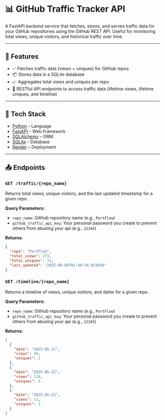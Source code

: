 # 📊 GitHub Traffic Tracker API

A FastAPI backend service that fetches, stores, and serves traffic data for your GitHub repositories using the GitHub REST API. Useful for monitoring total views, unique visitors, and historical traffic over time.

---

## 🚀 Features

- ✅ Fetches traffic data (views + uniques) for GitHub repos
- 📦 Stores data in a SQLite database
- 📈 Aggregates total views and uniques per repo
- 🔌 RESTful API endpoints to access traffic data (lifetime views, lifetime uniques, and timeline)

---

## 🧱 Tech Stack

- [Python](https://www.python.org/) – Language
- [FastAPI](https://fastapi.tiangolo.com/) – Web Framework
- [SQLAlchemy](https://www.sqlalchemy.org/) – ORM
- [SQLite](https://www.sqlite.org/index.html) – Database
- [Render](https://render.com/) – Deployment

---

## 📤 Endpoints

### `GET /traffic/{repo_name}`
Returns total views, unique visitors, and the last updated timestamp for a given repo.

**Query Parameters:**
- `repo_name`: GitHub repository name (e.g., `PortFlow`)
- `github_traffic_api_key`: Your personal password you create to prevent others from abusing your api (e.g., `12345`)

**Returns:**
```json
{
  "repo": "PortFlow",
  "total_views": 273,
  "total_uniques": 31,
  "last_updated": "2025-06-04T01:49:34.023034"
}
```

### `GET /timeline/{repo_name}`
Returns a timeline of views, unique visitors, and dates for a given repo.

**Query Parameters:**
- `repo_name`: GitHub repository name (e.g., `PortFlow`)
- `github_traffic_api_key`: Your personal password you create to prevent others from abusing your api (e.g., `12345`)

**Returns:**
```json
[
  {
    "date": "2025-05-21",
    "views": 40,
    "uniques": 2
  },
  {
    "date": "2025-05-22",
    "views": 116,
    "uniques": 8
  },
  {
    "date": "2025-05-23",
    "views": 13,
    "uniques": 3
  }
]
```
